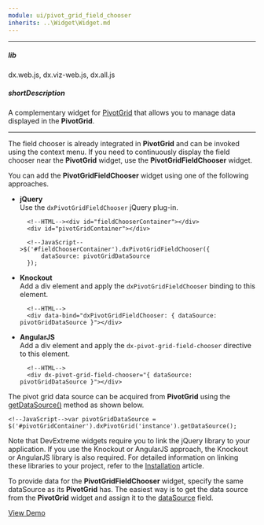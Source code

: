 ```yaml
---
module: ui/pivot_grid_field_chooser
inherits: ..\Widget\Widget.md
---
```

---
##### lib
dx.web.js, dx.viz-web.js, dx.all.js

##### shortDescription
A complementary widget for [PivotGrid](/api-reference/10%20UI%20Widgets/dxPivotGrid '/Documentation/ApiReference/UI_Widgets/dxPivotGrid/') that allows you to manage data displayed in the **PivotGrid**.

---
The field chooser is already integrated in **PivotGrid** and can be invoked using the context menu. If you need to continuously display the field chooser near the **PivotGrid** widget, use the **PivotGridFieldChooser** widget.


You can add the **PivotGridFieldChooser** widget using one of the following approaches.

- **jQuery**  
 Use the `dxPivotGridFieldChooser` jQuery plug-in.

        <!--HTML--><div id="fieldChooserContainer"></div>
		<div id="pivotGridContainer"></div>

    <!---->

        <!--JavaScript-->$('#fieldChooserContainer').dxPivotGridFieldChooser({
            dataSource: pivotGridDataSource
        });
- **Knockout**  
 Add a div element and apply the `dxPivotGridFieldChooser` binding to this element.

        <!--HTML-->
        <div data-bind="dxPivotGridFieldChooser: { dataSource: pivotGridDataSource }"></div>

- **AngularJS**  
 Add a div element and apply the `dx-pivot-grid-field-chooser` directive to this element.

        <!--HTML-->
        <div dx-pivot-grid-field-chooser="{ dataSource: pivotGridDataSource }"></div>

The pivot grid data source can be acquired from **PivotGrid** using the [getDataSource()](/api-reference/10%20UI%20Widgets/dxPivotGrid/3%20Methods/getDataSource().md '/Documentation/ApiReference/UI_Widgets/dxPivotGrid/Methods/#getDataSource') method as shown below.

	<!--JavaScript-->var pivotGridDataSource = $('#pivotGridContainer').dxPivotGrid('instance').getDataSource();

Note that DevExtreme widgets require you to link the jQuery library to your application. If you use the Knockout or AngularJS approach, the Knockout or AngularJS library is also required. For detailed information on linking these libraries to your project, refer to the [Installation](/concepts/10%20UI%20Widgets/0%20Basics/01%20Installation '/Documentation/Guide/UI_Widgets/Basics/Installation/') article.

To provide data for the **PivotGridFieldChooser** widget, specify the same dataSource as its **PivotGrid** has. The easiest way is to get the data source from the **PivotGrid** widget and assign it to the [dataSource](/api-reference/10%20UI%20Widgets/dxPivotGridFieldChooser/1%20Configuration/dataSource.md '/Documentation/ApiReference/UI_Widgets/dxPivotGridFieldChooser/Configuration/#dataSource') field.

<a href="http://js.devexpress.com/Demos/WidgetsGallery/#demo/datagridpivotgridpivotgridfieldchooser" class="button orange small fix-width-155" style="margin-right: 20px;" target="_blank">View Demo</a>